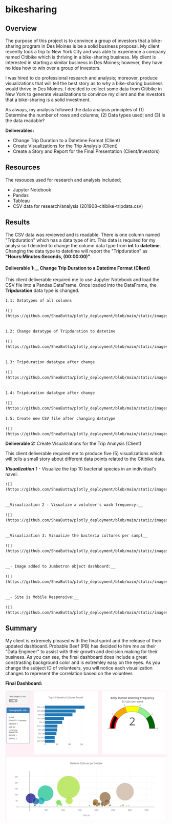 # bikesharing


## Overview 
The purpose of this project is to convince a group of investors that a bike-sharing program in Des Moines is be a solid business proposal.  My client recently took a trip to New York City and was able to experience a company named Citibike which is thriving in a bike-sharing business.  My client is interested in starting a similar business in Des Moines; however, they have no idea how to win over a group of investors.  

I was hired to do professional research and analysis; moreover, produce visualizations that will tell the best story as to why a bike-sharing business would thrive in Des Moines.  I decided to collect some data from Citibike in New York to generate visualizations to convince my client and the investors that a bike-sharing is a solid investment.

As always, my analysis followed the data analysis principles of (1) Determine the number of rows and columns; (2) Data types used; and (3) Is the data readable?

__Deliverables:__
- Change Trip Duration to a Datetime Format (Client)
- Create Visualizations for the Trip Analysis (Client)
- Create a Story and Report for the Final Presentation (Client/Investors)


## Resources
The resouces used for research and analysis included;
- Jupyter Notebook
- Pandas
- Tableau
- CSV data for research/analysis (201908-citibike-tripdata.csv)


## Results
The CSV data was reviewed and is readable.  There is one column named "Tripduration" which has a data type of int.  This data is required for my analysi so I decided to change the column data type from __int__ to __datetime__.  Changing the data type to datetime will report the "Tripduration" as __"Hours:Minutes:Seconds, (00:00:00)"__.


#### Deliverable 1:__ Change Trip Duration to a Datetime Format (Client)

This client deliverable required me to use Jupyter Notebook and load the CSV file into a Pandas DataFrame.  Once loaded into the DataFrame, the __Tripduration__ data type is changed.
    
    1.1: Datatypes of all columns
    
    ![](https://github.com/SheaButta/plotly_deployment/blob/main/static/images/Dashboard.PNG)


    1.2: Change datatype of Tripduration to datetime
    
    ![](https://github.com/SheaButta/plotly_deployment/blob/main/static/images/Dashboard.PNG)
    

    1.3: Tripduration datatype after change
    
    ![](https://github.com/SheaButta/plotly_deployment/blob/main/static/images/Dashboard.PNG)


    1.4: Tripduration datatype after change
    
    ![](https://github.com/SheaButta/plotly_deployment/blob/main/static/images/Dashboard.PNG)

    1.5: Create new CSV file after changing datatype
    
    ![](https://github.com/SheaButta/plotly_deployment/blob/main/static/images/Dashboard.PNG)
    

__Deliverable 2:__ Create Visualizations for the Trip Analysis (Client)

This client deliverable required me to produce five (5) visualizations which will tells a small story about different data points related to the Citibike data.


***Visualization*** 1 - Visualize the top 10 bacterial species in an individual's navel:

    ![](https://github.com/SheaButta/plotly_deployment/blob/main/static/images/BarChart.PNG)


    __Visualization 2 - Visualize a voluteer's wash frequency:__

    ![](https://github.com/SheaButta/plotly_deployment/blob/main/static/images/GuageChart.PNG)


    __Visualization 3: Visualize the bacteria cultures per sampl__

    ![](https://github.com/SheaButta/plotly_deployment/blob/main/static/images/BubbleChart.PNG)


    __- Image added to Jumbotron object dashboard:__

    ![](https://github.com/SheaButta/plotly_deployment/blob/main/static/images/Jumbotron_modifiedWithImage.PNG)


    __- Site is Mobile Responsive:__

    ![](https://github.com/SheaButta/plotly_deployment/blob/main/static/images/MobileResponsive.PNG)


## Summary
My client is extremely pleased with the final sprint and the release of their updated dashboard.   Probable Beef (PB) has decided to hire me as their "Data Engineer" to assist with their growth and decision making for their business.  As you can see, the final dashboard does include a great constrasting background color and is extremley easy on the eyes.  As you change the subject ID of volunteers, you will notice each visualization changes to represent the correlation based on the volunteer.

__Final Dashboard:__

![](https://github.com/SheaButta/plotly_deployment/blob/main/static/images/DDL_Charts.PNG)







